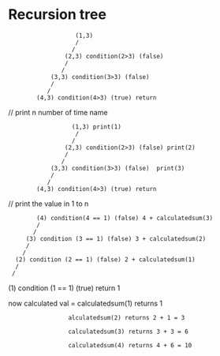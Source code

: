 # Recursion tree

                       (1,3)
                       /
                      /
                    (2,3) condition(2>3) (false)
                    /
                   /
                (3,3) condition(3>3) (false)
                /
               /
            (4,3) condition(4>3) (true) return

// print n number of time name

                      (1,3) print(1)
                       /
                      /
                    (2,3) condition(2>3) (false) print(2)
                    /
                   /
                (3,3) condition(3>3) (false)  print(3)
                /
               /
            (4,3) condition(4>3) (true) return

// print the value in 1 to n

            (4) condition(4 == 1) (false) 4 + calculatedsum(3)
            /
           /
         (3) condition (3 == 1) (false) 3 + calculatedsum(2)
         /
        /
      (2) condition (2 == 1) (false) 2 + calculatedsum(1)
      /
     /
   (1) condition (1 == 1) (true) return 1 


now calculated val = calculatedsum(1) returns 1

                     alculatedsum(2) returns 2 + 1 = 3

                     calculatedsum(3) returns 3 + 3 = 6

                     calculatedsum(4) returns 4 + 6 = 10

